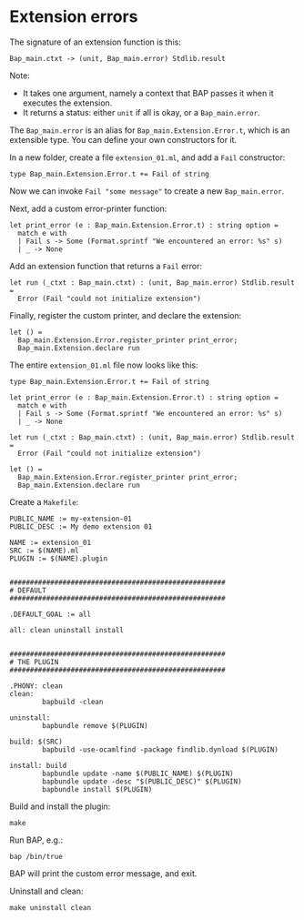 # Extension errors

The signature of an extension function is this:

```
Bap_main.ctxt -> (unit, Bap_main.error) Stdlib.result
```

Note:
* It takes one argument, namely a context that BAP passes it when it executes the extension.
* It returns a status: either `unit` if all is okay, or a `Bap_main.error`.

The `Bap_main.error` is an alias for `Bap_main.Extension.Error.t`, which is an extensible type. You can define your own constructors for it.

In a new folder, create a file `extension_01.ml`, and add a `Fail` constructor:

```
type Bap_main.Extension.Error.t += Fail of string
```

Now we can invoke `Fail "some message"` to create a new `Bap_main.error`. 

Next, add a custom error-printer function:

```
let print_error (e : Bap_main.Extension.Error.t) : string option =
  match e with
  | Fail s -> Some (Format.sprintf "We encountered an error: %s" s)
  | _ -> None
```

Add an extension function that returns a `Fail` error:

```
let run (_ctxt : Bap_main.ctxt) : (unit, Bap_main.error) Stdlib.result =
  Error (Fail "could not initialize extension")
```

Finally, register the custom printer, and declare the extension:

```
let () =
  Bap_main.Extension.Error.register_printer print_error;
  Bap_main.Extension.declare run
```

The entire `extension_01.ml` file now looks like this:

```
type Bap_main.Extension.Error.t += Fail of string

let print_error (e : Bap_main.Extension.Error.t) : string option =
  match e with
  | Fail s -> Some (Format.sprintf "We encountered an error: %s" s)
  | _ -> None

let run (_ctxt : Bap_main.ctxt) : (unit, Bap_main.error) Stdlib.result =
  Error (Fail "could not initialize extension")

let () =
  Bap_main.Extension.Error.register_printer print_error;
  Bap_main.Extension.declare run
```

Create a `Makefile`:

```
PUBLIC_NAME := my-extension-01
PUBLIC_DESC := My demo extension 01

NAME := extension_01
SRC := $(NAME).ml
PLUGIN := $(NAME).plugin


#####################################################
# DEFAULT
#####################################################

.DEFAULT_GOAL := all

all: clean uninstall install


#####################################################
# THE PLUGIN
#####################################################

.PHONY: clean
clean:
        bapbuild -clean

uninstall:
        bapbundle remove $(PLUGIN)

build: $(SRC)
        bapbuild -use-ocamlfind -package findlib.dynload $(PLUGIN)

install: build
        bapbundle update -name $(PUBLIC_NAME) $(PLUGIN)
        bapbundle update -desc "$(PUBLIC_DESC)" $(PLUGIN)
        bapbundle install $(PLUGIN)
```

Build and install the plugin:

```
make
```

Run BAP, e.g.:

```
bap /bin/true
```

BAP will print the custom error message, and exit.

Uninstall and clean:

```
make uninstall clean
```

